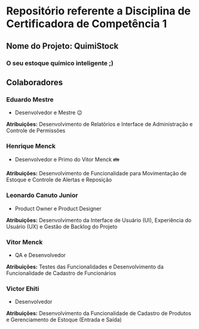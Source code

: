 # Repositório referente a Disciplina de Certificadora de Competência 1
## Nome do Projeto: QuimiStock
### O seu estoque químico inteligente ;)

## Colaboradores
### Eduardo Mestre
- Desenvolvedor e Mestre 😉

**Atribuições:** Desenvolvimento de Relatórios e Interface de Administração e Controle de Permissões


### Henrique Menck
- Desenvolvedor e Primo do Vitor Menck 👪

**Atribuições:** Desenvolvimento de Funcionalidade para Movimentação de Estoque e Controle de Alertas e Reposição


### Leonardo Canuto Junior
- Product Owner e Product Designer

**Atribuições:** Desenvolvimento da Interface de Usuário (UI), Experiência do Usuário (UX) e Gestão de Backlog do Projeto

### Vitor Menck
- QA e Desenvolvedor

**Atribuições:** Testes das Funcionalidades e Desenvolvimento da Funcionalidade de Cadastro de Funcionários


### Victor Ehiti
- Desenvolvedor

**Atribuições:** Desenvolvimento da Funcionalidade de Cadastro de Produtos e Gerenciamento de Estoque (Entrada e Saída)

